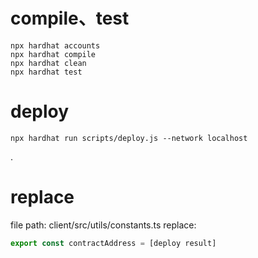 # compile、test

```shell
npx hardhat accounts
npx hardhat compile
npx hardhat clean
npx hardhat test
```

# deploy
 <!-- get the Transactions address -->
```shell
npx hardhat run scripts/deploy.js --network localhost
```

.

# replace

file path: client/src/utils/constants.ts
replace:

```js
export const contractAddress = [deploy result]
```
